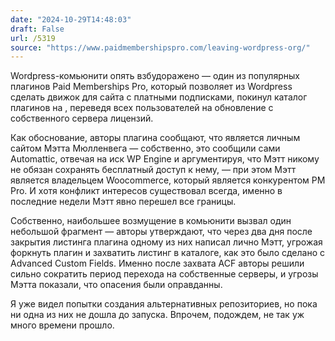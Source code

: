 ```yaml
---
date: "2024-10-29T14:48:03"
draft: False
url: /5319
source: "https://www.paidmembershipspro.com/leaving-wordpress-org/"
---
```


Wordpress-комьюнити опять взбудоражено — один из популярных плагинов Paid Memberships Pro, который позволяет из Wordpress сделать движок для сайта с платными подписками, покинул каталог плагинов на , переведя всех пользователей на обновление с собственного сервера лицензий. 

Как обоснование, авторы плагина сообщают, что  является личным сайтом Мэтта Мюлленвега — собственно, это сообщили сами Automattic, отвечая на иск WP Engine и аргументируя, что Мэтт никому не обязан сохранять бесплатный доступ к нему, — при этом Мэтт является владельцем Woocommerce, который является конкурентом PM Pro. И хотя конфликт интересов существовал всегда, именно в последние недели Мэтт явно перешел все границы.

Собственно, наибольшее возмущение в комьюнити вызвал один небольшой фрагмент — авторы утверждают, что через два дня после закрытия листинга плагина одному из них написал лично Мэтт, угрожая форкнуть плагин и захватить листинг в каталоге, как это было сделано с Advanced Custom Fields. Именно после захвата ACF авторы решили сильно сократить период перехода на собственные серверы, и угрозы Мэтта показали, что опасения были оправданны.

Я уже видел попытки создания альтернативных репозиториев, но пока ни одна из них не дошла до запуска. Впрочем, подождем, не так уж много времени прошло.

